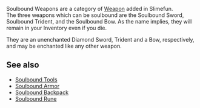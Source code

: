 Soulbound Weapons are a category of [Weapon](https://github.com/Slimefun/Slimefun4/wiki/Weapons) added in Slimefun.  
The three weapons which can be soulbound are the Soulbound Sword, Soulbound Trident, and the Soulbound Bow. As the name implies, they will remain in your Inventory even if you die.  

They are an unenchanted Diamond Sword, Trident and a Bow, respectively, and may be enchanted like any other weapon.  

## See also
* [Soulbound Tools](https://github.com/Slimefun/Slimefun4/wiki/Soulbound-Tools)
* [Soulbound Armor](https://github.com/Slimefun/Slimefun4/wiki/Soulbound-Armor)
* [Soulbound Backpack](https://github.com/Slimefun/Slimefun4/wiki/Soulbound-Backpack)
* [Soulbound Rune](https://github.com/Slimefun/Slimefun4/wiki/Soulbound-Rune)
